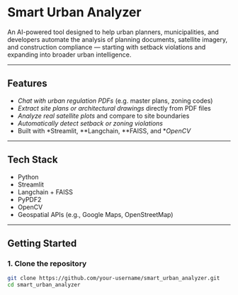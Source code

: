 # Smart Urban Analyzer

An AI-powered tool designed to help urban planners, municipalities, and developers automate the analysis of planning documents, satellite imagery, and construction compliance — starting with setback violations and expanding into broader urban intelligence.

---

## Features

- *Chat with urban regulation PDFs* (e.g. master plans, zoning codes)
- *Extract site plans or architectural drawings* directly from PDF files
- *Analyze real satellite plots* and compare to site boundaries
- *Automatically detect setback or zoning violations*
- Built with *Streamlit, **Langchain, **FAISS, and **OpenCV*

---

## Tech Stack

- Python
- Streamlit
- Langchain + FAISS
- PyPDF2
- OpenCV
- Geospatial APIs (e.g., Google Maps, OpenStreetMap)

---

## Getting Started

### 1. Clone the repository

```bash
git clone https://github.com/your-username/smart_urban_analyzer.git
cd smart_urban_analyzer
